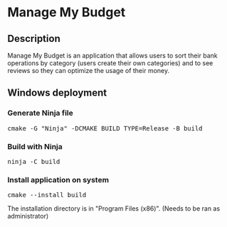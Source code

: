 # Manage My Budget

## Description

Manage My Budget is an application that allows users to sort their bank operations by category (users create their own categories) and to see reviews so they can optimize the usage of their money.

## Windows deployment

### Generate Ninja file

<pre>cmake -G "Ninja" -DCMAKE_BUILD_TYPE=Release -B build</pre>

### Build with Ninja

<pre>ninja -C build</pre>

### Install application on system

<pre>cmake --install build</pre>
The installation directory is in "Program Files (x86)".
(Needs to be ran as administrator)